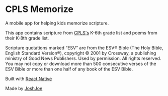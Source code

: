 # CPLS Memorize

A mobile app for helping kids memorize scripture.

This app contains scripture from [CPLS's](http://cpls.org) K-6th grade list and poems from their K-8th grade list.

Scripture quotations marked “ESV” are from the ESV® Bible (The Holy Bible, English Standard Version®), copyright © 2001 by Crossway, a publishing ministry of Good News Publishers. Used by permission. All rights reserved. You may not copy or download more than 500 consecutive verses of the ESV Bible or more than one half of any book of the ESV Bible.

Built with [React Native](https://facebook.github.io/react-native/)

Made by [JoshJoe](https://joshjoe.com)
